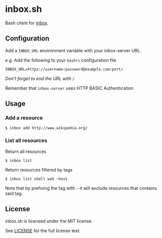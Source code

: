 # inbox.sh

Bash client for [Inbox](https://github.com/san650/inbox-server).

## Configuration

Add a `INBOX_URL` environment variable with your inbox-server URL.

e.g. Add the following to your `bashrc` configuration file

```
INBOX_URL=https://username:password@example.com:port/
```

*Don't forget to end the URL with `/`*

Remember that `inbox-server` uses HTTP BASIC Authentication

## Usage

### Add a resource

```
$ inbox add http://www.wikipedia.org/
```

### List all resources

Return all resources

```
$ inbox list
```

Return resources filtered by tags

```
$ inbox list shell web ~host
```

Note that by prefixing the tag with `~` it will exclude resources that contains
said tag.


## License

inbox.sh is licensed under the MIT license.

See [LICENSE](./LICENSE) for the full license text.
